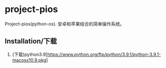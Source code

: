# project-pios
Project-pios(python-os). 安卓和苹果结合的简单操作系统。

## Installation/下载
1. (下载)python3.9[https://www.python.org/ftp/python/3.9.1/python-3.9.1-macosx10.9.pkg]
